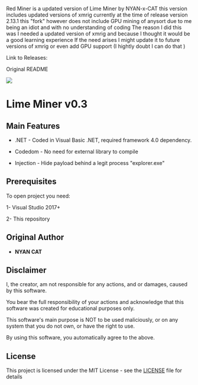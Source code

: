 Red Miner is a updated version of Lime Miner by NYAN-x-CAT this version includes updated versions of xmrig currently at the time of release version 2.13.1 this "fork" however does not include GPU mining of anysort due to me being an idiot and with no understanding of coding The reason I did this was I needed a updated version of xmrig and because I thought it would be a good learning experience If the need arises I might update it to future versions of xmrig or even add GPU support (I hightly doubt I can do that )


Link to Releases:


Original README



<img src="https://i.imgur.com/xMwdvQv.gif">

# Lime Miner v0.3


## Main Features

* .NET - Coded in Visual Basic .NET, required framework 4.0 dependency.

* Codedom - No need for external library to compile

* Injection - Hide payload behind a legit process "explorer.exe"


## Prerequisites

To open project you need:

1- Visual Studio 2017+

2- This repository


## Original Author

* **NYAN CAT**


## Disclaimer

I, the creator, am not responsible for any actions, and or damages, caused by this software.

You bear the full responsibility of your actions and acknowledge that this software was created for educational purposes only.

This software's main purpose is NOT to be used maliciously, or on any system that you do not own, or have the right to use.

By using this software, you automatically agree to the above.


## License

This project is licensed under the MIT License - see the [LICENSE](/LICENSE) file for details
